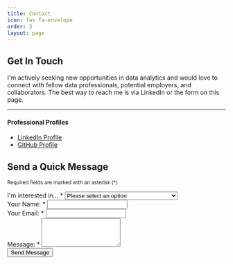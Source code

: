 ```yaml
---
title: Contact
icon: fas fa-envelope
order: 3
layout: page
---
```


<!-- This creates a responsive two-column layout -->
<div class="row">

  <!-- Left Column -->
  <div class="col-lg-5 mb-5 mb-lg-0">
    <h2>Get In Touch</h2>
    <p>
      I'm actively seeking new opportunities in data analytics and would love to connect with fellow data professionals, potential employers, and collaborators. The best way to reach me is via LinkedIn or the form on this page.
    </p>
    <hr class="my-4">
    <h4>Professional Profiles</h4>
    <ul class="list-unstyled">
      <li class="mb-2">
        <i class="fab fa-linkedin fa-fw me-2"></i><a href="https://www.linkedin.com/in/fariya-asghar" target="_blank" rel="noopener noreferrer">LinkedIn Profile</a>
      </li>
      <li class="mb-2">
        <i class="fab fa-github fa-fw me-2"></i><a href="https://github.com/fariyaasghar" target="_blank" rel="noopener noreferrer">GitHub Profile</a>
      </li>
    </ul>
  </div>

  <!-- Right Column -->
  <div class="col-lg-7">
    <h2>Send a Quick Message</h2>
    <form action="https://formspree.io/f/xvgbdwqr" method="POST" class="contact-form">
      <p class="form-note"><small>Required fields are marked with an asterisk (*)</small></p>
      <div class="form-group">
        <label for="interest">I'm interested in... <span class="text-danger">*</span></label>
        <select id="interest" name="interest" class="form-control" required>
          <option value="" disabled selected>Please select an option</option>
          <option value="Hiring Me for a Full-Time Role">Hiring Me for a Full-Time Role</option>
          <option value="Discussing a Freelance/Contract Project">Discussing a Freelance/Contract Project</option>
          <option value="Collaborating on a Data Project">Collaborating on a Data Project</option>
          <option value="Just Saying Hello!">Just Saying Hello!</option>
        </select>
      </div>
      <div class="form-group">
        <label for="name">Your Name: <span class="text-danger">*</span></label>
        <input type="text" id="name" name="name" class="form-control" required>
      </div>
      <div class="form-group">
        <label for="email">Your Email: <span class="text-danger">*</span></label>
        <input type="email" id="email" name="_replyto" class="form-control" required>
      </div>
      <div class="form-group">
        <label for="message">Message: <span class="text-danger">*</span></label>
        <textarea id="message" name="message" rows="4" class="form-control" required></textarea>
      </div>
      <input type="text" name="_gotcha" style="display:none" />
      <button type="submit" class="btn btn-primary mt-3">Send Message</button>
    </form>
  </div>
</div>